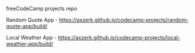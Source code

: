 freeCodeCamp projects repo

Random Quote App - https://axzerk.github.io/codecamp-projects/random-quote-app/build/

Local Weather App - https://axzerk.github.io/codecamp-projects/local-weather-app/build/
